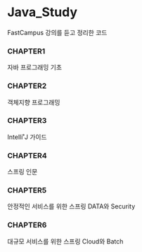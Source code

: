 # Java_Study

FastCampus 강의를 듣고 정리한 코드

### CHAPTER1 
자바 프로그래밍 기초 

### CHAPTER2
객체지향 프로그래밍

### CHAPTER3
Intelli˚J 가이드

### CHAPTER4
스프링 인문

### CHAPTER5
안정적인 서비스를 위한 스프링 DATA와 Security

### CHAPTER6
대규모 서비스를 위한 스프링 Cloud와 Batch